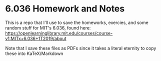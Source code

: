# 6.036 Homework and Notes

This is a repo that I'll use to save the homeworks, exercies, and some random stuff for MIT's 6.036, found here: https://openlearninglibrary.mit.edu/courses/course-v1:MITx+6.036+1T2019/about


Note that I save these files as PDFs since it takes a literal eternity to copy these into KaTeX/Markdown